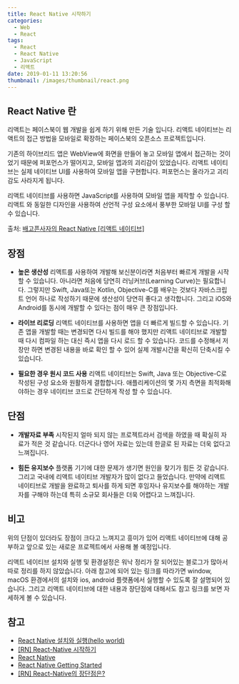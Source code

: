 ```yaml
---
title: React Native 시작하기
categories:
  - Web
  - React
tags:
  - React
  - React Native
  - JavaScript
  - 리액트
date: 2019-01-11 13:20:56
thumbnail: /images/thumbnail/react.png
---
```


## React Native 란

리액트는 페이스북이 웹 개발을 쉽게 하기 위해 만든 기술 입니다. 리액트 네이티브는 리액트의 접근 방법을 모바일로 확장하는 페이스북의 오픈소스 프로젝트입니다.

기존의 하이브리드 앱은 WebView에 화면을 만들어 놓고 모바일 앱에서 접근하는 것이었기 때문에 퍼포먼스가 떨어지고, 모바일 앱과의 괴리감이 있었습니다. 리액트 네이티브는 실제 네이티브 UI를 사용하여 모바일 앱을 구현합니다. 퍼포먼스는 올라가고 괴리감도 사라지게 됩니다.

리액트 네이티브를 사용하면 JavaScript를 사용하여 모바일 앱을 제작할 수 있습니다. 리액트 와 동일한 디자인을 사용하여 선언적 구성 요소에서 풍부한 모바일 UI를 구성 할 수 있습니다.

출처: [배고픈사자의 React Native [리액트 네이티브]](http://starvinglion-rn.tistory.com/2)

## 장점

- **높은 생산성**
  리액트를 사용하여 개발해 보신분이라면 처음부터 빠르게 개발을 시작할 수 있습니다. 아니라면 처음에 당연히 러닝커브(Learning Curve)는 필요합니다. 그렇지만 Swift, Java또는 Kotlin, Objective-C를 배우는 것보다 자바스크립트 언어 하나로 작성하기 때문에 생산성이 당연히 좋다고 생각합니다. 그리고 iOS와 Android를 동시에 개발할 수 있다는 점이 매우 큰 장점입니다.

- **라이브 리로딩**
  리액트 네이티브를 사용하면 앱을 더 빠르게 빌드할 수 있습니다. 기존 앱을 개발할 때는 변경되면 다시 빌드를 해야 했지만 리액트 네이티브로 개발할 때 다시 컴파일 하는 대신 즉시 앱을 다시 로드 할 수 있습니다. 코드를 수정해서 저장만 하면 변경된 내용을 바로 확인 할 수 있어 실제 개발시간을 확신히 단축시킬 수 있습니다.

- **필요한 경우 원시 코드 사용**
  리액트 네이티브는 Swift, Java 또는 Objective-C로 작성된 구성 요소와 원활하게 결합합니다. 애플리케이션의 몇 가지 측면을 최적화해야하는 경우 네이티브 코드로 간단하게 작성 할 수 있습니다.

## 단점

- **개발자료 부족**
  시작된지 얼마 되지 않는 프로젝트라서 검색을 하였을 때 확실히 자료가 적은 것 같습니다. 더군다나 영어 자료는 있는데 한글로 된 자료는 더욱 없다고 느껴집니다.

- **힘든 유지보수**
  플랫폼 기기에 대한 문제가 생기면 원인을 찾기가 힘든 것 같습니다. 그리고 국내에 리액트 네이티브 개발자가 많이 없다고 들었습니다. 만약에 리액트 네이티브로 개발을 완료하고 퇴사를 하게 되면 후임자나 유지보수를 해야하는 개발자를 구해야 하는데 특히 소규모 회사들은 더욱 어렵다고 느껴집니다.

## 비고

위의 단점이 있더라도 장점이 크다고 느껴지고 흥미가 있어 리액트 네이티브에 대해 공부하고 앞으로 있는 새로운 프로젝트에서 사용해 볼 예정입니다.

리액트 네이티브 설치와 실행 및 환경설정은 워낙 정리가 잘 되어있는 블로그가 많아서 따로 정리를 하지 않았습니다. 아래 참고에 되어 있는 링크를 따라가면 window, macOS 환경에서의 설치와 ios, android 플랫폼에서 실행할 수 있도록 잘 설명되어 있습니다. 그리고 리액트 네이티브에 대한 내용과 장단점에 대해서도 참고 링크를 보면 자세하게 볼 수 있습니다.

## 참고

- [React Native 설치와 실행(hello world)](http://yuddomack.tistory.com/entry/1React-Native-%EC%84%A4%EC%B9%98%EC%99%80-%EC%8B%A4%ED%96%89hello-world?category=754156)
- [[RN] React-Native 시작하기](https://medium.com/@jang.wangsu/rn-react-native-%EC%8B%9C%EC%9E%91-3aab881f574f)
- [React Native](https://github.com/facebook/react-native)
- [React Native Getting Started](https://facebook.github.io/react-native/docs/getting-started)
- [[RN] React-Native의 장단점은?](https://medium.com/@jang.wangsu/rn-react-native%EC%9D%98-%EC%9E%A5%EB%8B%A8%EC%A0%90%EC%9D%80-6e8a2396eea1)
